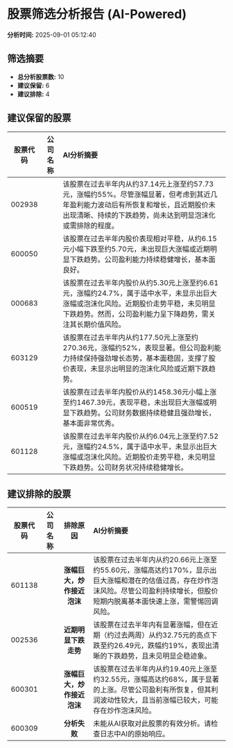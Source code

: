 # 股票筛选分析报告 (AI-Powered)

**分析时间:** 2025-09-01 05:12:40

## 筛选摘要

- **总分析股票数:** 10
- **建议保留:** 6
- **建议排除:** 4

## 建议保留的股票

| 股票代码 | 公司名称 | AI分析摘要 |
|:---:|:---:|:---|
| 002938 |  | 该股票在过去半年内从约37.14元上涨至约57.73元，涨幅约55%。尽管涨幅显著，但考虑到其近几年盈利能力波动后有所恢复和增长，且近期股价未出现清晰、持续的下跌趋势，尚未达到明显泡沫化或需排除的程度。 |
| 600050 |  | 该股票在过去半年内股价表现相对平稳，从约6.15元小幅下跌至约5.70元，未出现巨大涨幅或近期明显下跌趋势。公司盈利能力持续稳健增长，基本面良好。 |
| 000683 |  | 该股票在过去半年内股价从约5.30元上涨至约6.61元，涨幅约24.7%，属于适中水平，未显示出巨大涨幅或泡沫化风险。近期股价走势平稳，未见明显下跌趋势。然而，公司盈利能力呈下降趋势，需关注其长期价值风险。 |
| 603129 |  | 该股票在过去半年内从约177.50元上涨至约270.36元，涨幅约52%，表现显著。但公司盈利能力持续保持强劲增长态势，基本面稳固，支撑了股价表现，未显示出明显的泡沫化风险或近期下跌趋势。 |
| 600519 |  | 该股票在过去半年内股价从约1458.36元小幅上涨至约1467.39元，表现平稳，未出现巨大涨幅或明显下跌趋势。公司财务数据持续稳健且强劲增长，基本面非常优秀。 |
| 601128 |  | 该股票在过去半年内股价从约6.04元上涨至约7.52元，涨幅约24.5%，属于适中水平，未显示出巨大涨幅或泡沫化风险。近期股价走势平稳，未见明显下跌趋势。公司财务状况持续稳健增长。 |

## 建议排除的股票

| 股票代码 | 公司名称 | 排除原因 | AI分析摘要 |
|:---:|:---:|:---:|:---|
| 601138 |  | **涨幅巨大，炒作接近泡沫** | 该股票在过去半年内从约20.66元上涨至约55.60元，涨幅高达约170%，显示出巨大涨幅和潜在的估值过高，存在炒作泡沫风险。尽管公司盈利持续增长，但股价短期内脱离基本面快速上涨，需警惕回调风险。 |
| 002536 |  | **近期明显下跌走势** | 该股票在过去半年内有显著涨幅，但在近期（约过去两周）从约32.75元的高点下跌至约26.49元，跌幅约19%，表现出清晰的下跌趋势，且未见明显企稳迹象。 |
| 600301 |  | **涨幅巨大，炒作接近泡沫** | 该股票在过去半年内从约19.40元上涨至约32.55元，涨幅高达约68%，属于显著的上涨。尽管公司盈利有所恢复，但其利润波动性较大，且当前涨幅已较大，可能存在炒作泡沫风险。 |
| 600309 |  | **分析失败** | 未能从AI获取对此股票的有效分析。请检查日志中AI的原始响应。 |
